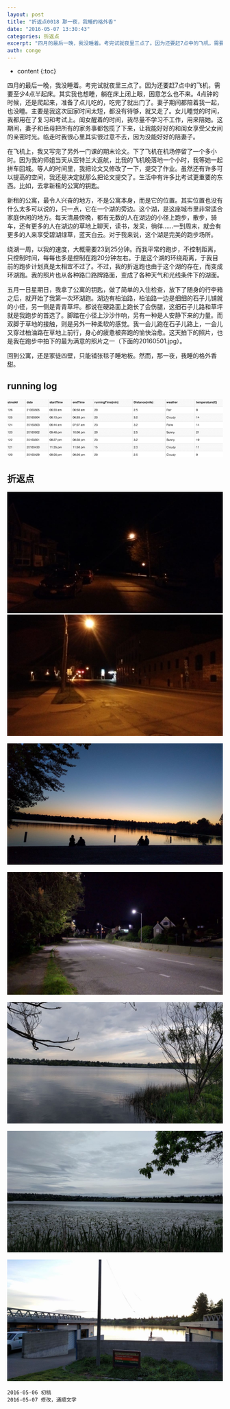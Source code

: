 ```yaml
---
layout: post
title: "折返点0018 那一夜，我睡的格外香"
date: "2016-05-07 13:30:43"
categories: 折返点
excerpt: "四月的最后一晚，我没睡着。考完试就夜里三点了。因为还要赶7点中的飞机，需要至少4点半起床。其实我也想睡，躺在床上闭上眼，困意怎么也不来。4点钟的..."
auth: conge
---
```

* content
{:toc}

四月的最后一晚，我没睡着。考完试就夜里三点了。因为还要赶7点中的飞机，需要至少4点半起床。其实我也想睡，躺在床上闭上眼，困意怎么也不来。4点钟的时候，还是爬起来，准备了点儿吃的，吃完了就出门了。妻子期间都陪着我一起，也没睡。主要是我这次回家时间太短，都没有待够，就又走了。女儿睡觉的时间，我都用在了复习和考试上。闺女醒着的时间，我尽量不学习不工作，用来陪她。这期间，妻子和岳母把所有的家务事都包揽了下来，让我能好好的和闺女享受父女间的亲密时光。临走时我很心里其实很过意不去，因为没能好好的陪妻子。

在飞机上，我又写完了另外一门课的期末论文。下了飞机在机场停留了一个多小时。因为我的师姐当天从亚特兰大返航，比我的飞机晚落地一个小时，我等她一起拼车回城。等人的时间里，我把论文又修改了一下，提交了作业。虽然还有许多可以提高的空间，我还是决定就那么把论文提交了。生活中有许多比考试更重要的东西。比如，去拿新租的公寓的钥匙。

新租的公寓，最令人兴奋的地方，不是公寓本身，而是它的位置。其实位置也没有什么太多可以说的，只一点，它在一个湖的旁边。这个湖，是这座城市里非常适合家庭休闲的地方。每天清晨傍晚，都有无数的人在湖边的小径上跑步，散步，骑车，还有更多的人在湖边的草地上聊天，读书，发呆，徜徉……一到周末，就会有更多的人来享受碧湖绿草，蓝天白云。对于我来说，这个湖是完美的跑步场所。

绕湖一周，以我的速度，大概需要23到25分钟。而我平常的跑步，不控制距离，只控制时间，每每也多是控制在跑20分钟左右。于是这个湖的环绕距离，于我目前的跑步计划真是太相宜不过了。不过，我的折返跑也由于这个湖的存在，而变成环湖跑。我的照片也从各种路口路牌路面，变成了各种天气和光线条件下的湖面。

五月一日星期日，我拿了公寓的钥匙，做了简单的入住检查，放下了随身的行李箱之后，就开始了我第一次环湖跑。湖边有柏油路，柏油路一边是细细的石子儿铺就的小径，另一侧是青青草坪。都说在硬路面上跑长了会伤腿，这细石子儿路和草坪就是我跑步的首选了。脚踏在小径上沙沙作响，另有一种是人安静下来的力量。而双脚于草地的接触，则是另外一种柔软的感觉。我一会儿跑在石子儿路上，一会儿又穿过柏油路在草地上前行，身心的疲惫被奔跑的愉快治愈。这天拍下的照片，也是我在跑步中拍下的最为满意的照片之一（下面的20160501.jpg）。

回到公寓，还是家徒四壁，只能铺张毯子睡地板。然而，那一夜，我睡的格外香甜。

## running log
![week18 running log](/assets/images/折返点/118382-4196b19a272e76f8.png)


## 折返点

![20160429.jpg](/assets/images/折返点/118382-b605ec11cb995f13.jpg)
![20160430.jpg](/assets/images/折返点/118382-2b9691db1d039560.jpg)

![20160501.jpg](/assets/images/折返点/118382-d78abc63c469cf1d.jpg)

![20160502.jpg](/assets/images/折返点/118382-6373113a551a2406.jpg)

![20160503.jpg](/assets/images/折返点/118382-a55dcf445964d09c.jpg)

![20160504.jpg](/assets/images/折返点/118382-a0ee89ec8ac22f42.jpg)

![20160505.jpg](/assets/images/折返点/118382-ca35d491d3a0eb72.jpg)

```
2016-05-06 初稿
2016-05-07 修改，通顺文字
```
